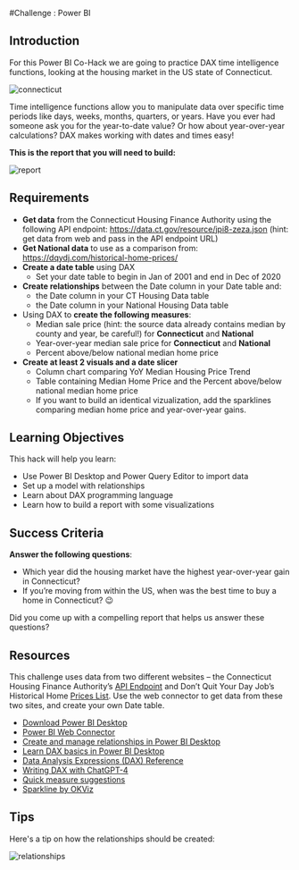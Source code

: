 #Challenge : Power BI

## Introduction

For this Power BI Co-Hack we are going to practice DAX time intelligence functions, looking at the housing market in the US state of Connecticut.

![connecticut](images/Connecticut.png)

Time intelligence functions allow you to manipulate data over specific time periods like days, weeks, months, quarters, or years. Have you ever had someone ask you for the year-to-date value? Or how about year-over-year calculations? DAX makes working with dates and times easy!

**This is the report that you will need to build:**

![report](images/report.png)

## Requirements

- **Get data** from the Connecticut Housing Finance Authority using the following API endpoint: <https://data.ct.gov/resource/jpi8-zeza.json>
(hint: get data from web and pass in the API endpoint URL)
- **Get National data** to use as a comparison from: <https://dqydj.com/historical-home-prices/>
- **Create a date table** using DAX
  - Set your date table to begin in Jan of 2001 and end in Dec of 2020
- **Create relationships** between the Date column in your Date table and:
  - the Date column in your CT Housing Data table
  - the Date column in your National Housing Data table
- Using DAX to **create the following measures**:
  - Median sale price (hint: the source data already contains median by county and year, be careful!) for **Connecticut** and **National**
  - Year-over-year median sale price for **Connecticut** and **National**
  - Percent above/below national median home price
- **Create at least 2 visuals and a date slicer**
  - Column chart comparing YoY Median Housing Price Trend
  - Table containing Median Home Price and the Percent above/below national median home price
  - If you want to build an identical vizualization, add the sparklines comparing median home price and year-over-year gains.

## Learning Objectives

This hack will help you learn:

- Use Power BI Desktop and Power Query Editor to import data
- Set up a model with relationships
- Learn about DAX programming language
- Learn how to build a report with some visualizations

## Success Criteria

**Answer the following questions**:

- Which year did the housing market have the highest year-over-year gain in Connecticut?
- If you’re moving from within the US, when was the best time to buy a home in Connecticut? 😉

Did you come up with a compelling report that helps us answer these questions?

## Resources

This challenge uses data from two different websites – the Connecticut Housing Finance Authority’s [API Endpoint](https://data.ct.gov/resource/jpi8-zeza.json) and Don’t Quit Your Day Job’s Historical Home [Prices List](https://dqydj.com/historical-home-prices/). Use the web connector to get data from these two sites, and create your own Date table.

- [Download Power BI Desktop](https://aka.ms/pbidesktopstore)
- [Power BI Web Connector](https://learn.microsoft.com/en-us/power-query/connectors/web/web)
- [Create and manage relationships in Power BI Desktop](https://learn.microsoft.com/en-us/power-bi/transform-model/desktop-create-and-manage-relationships)
- [Learn DAX basics in Power BI Desktop](https://learn.microsoft.com/en-us/power-bi/transform-model/desktop-quickstart-learn-dax-basics)
- [Data Analysis Expressions (DAX) Reference](https://learn.microsoft.com/en-us/dax/)
- [Writing DAX with ChatGPT-4](https://www.youtube.com/watch?v=7Et1w7JqgYE)
- [Quick measure suggestions](https://learn.microsoft.com/en-us/power-bi/transform-model/quick-measure-suggestions)
- [Sparkline by OKViz](https://appsource.microsoft.com/en-us/product/power-bi-visuals/WA104380910?exp=kyyw&tab=Overview)

## Tips

Here's a tip on how the relationships should be created:

![relationships](images/relationships.png)
